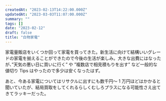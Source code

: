 ```yaml
---
createdAt: "2023-02-13T14:22:00.000Z"
updatedAt: "2023-03-03T11:07:00.000Z"
summary: ""
tags: []
date: "2023-02-12"
draft: false
title: "白物家電"
---
```


家電量販店をいくつか回って家電を買ってきた。新生活に向けて結構いいグレードの家電を揃えることができたので今後の生活が楽しみ。大きな出費にはなったが、”天気の悪い日に買いに行く” や ”複数店で相見積もりを出す” など一般的な値切り Tips はやったので多少は安くなったはず。

あと、今ある家電についてはリサクルに出すにも数千円〜 1 万円ほどはかかると聞いていたが、結局買取をしてくれるらしくむしろプラスになる可能性さえ出てきてラッキーだった。
